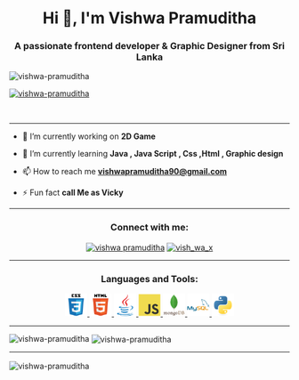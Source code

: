 <h1 align="center">Hi 👋, I'm Vishwa Pramuditha</h1>
<h3 align="center">A passionate frontend developer & Graphic Designer from Sri Lanka</h3>

<p align="left"> <img src="https://komarev.com/ghpvc/?username=vishwa-pramuditha&label=Profile%20views&color=0e75b6&style=flat" alt="vishwa-pramuditha" /> </p>

<p align="left"> <a href="https://github.com/ryo-ma/github-profile-trophy"><img src="https://github-profile-trophy.vercel.app/?username=vishwa-pramuditha" alt="vishwa-pramuditha" /></a> </p>

<p align="left"> <a href="https://twitter.com/" target="blank"><img src="https://img.shields.io/twitter/follow/?logo=twitter&style=for-the-badge" alt="" /></a> </p>

---

- 🔭 I’m currently working on **2D Game**

- 🌱 I’m currently learning **Java , Java Script , Css ,Html , Graphic design**

- 📫 How to reach me **vishwapramuditha90@gmail.com**

- ⚡ Fun fact **call Me as Vicky**

- ---

<h3 align="center">Connect with me:</h3>
<p align="center">
<a href="https://fb.com/vishwa pramuditha" target="blank"><img align="center" src="https://raw.githubusercontent.com/rahuldkjain/github-profile-readme-generator/master/src/images/icons/Social/facebook.svg" alt="vishwa pramuditha" height="30" width="40" /></a>
<a href="https://instagram.com/vish_wa_x" target="blank"><img align="center" src="https://raw.githubusercontent.com/rahuldkjain/github-profile-readme-generator/master/src/images/icons/Social/instagram.svg" alt="vish_wa_x" height="30" width="40" /></a>
</p>

---

<h3 align="center">Languages and Tools:</h3>
<p align="center"> <a href="https://www.w3schools.com/css/" target="_blank" rel="noreferrer"> <img src="https://raw.githubusercontent.com/devicons/devicon/master/icons/css3/css3-original-wordmark.svg" alt="css3" width="40" height="40"/> </a> <a href="https://www.w3.org/html/" target="_blank" rel="noreferrer"> <img src="https://raw.githubusercontent.com/devicons/devicon/master/icons/html5/html5-original-wordmark.svg" alt="html5" width="40" height="40"/> </a> <a href="https://www.java.com" target="_blank" rel="noreferrer"> <img src="https://raw.githubusercontent.com/devicons/devicon/master/icons/java/java-original.svg" alt="java" width="40" height="40"/> </a> <a href="https://developer.mozilla.org/en-US/docs/Web/JavaScript" target="_blank" rel="noreferrer"> <img src="https://raw.githubusercontent.com/devicons/devicon/master/icons/javascript/javascript-original.svg" alt="javascript" width="40" height="40"/> </a> <a href="https://www.mongodb.com/" target="_blank" rel="noreferrer"> <img src="https://raw.githubusercontent.com/devicons/devicon/master/icons/mongodb/mongodb-original-wordmark.svg" alt="mongodb" width="40" height="40"/> </a> <a href="https://www.mysql.com/" target="_blank" rel="noreferrer"> <img src="https://raw.githubusercontent.com/devicons/devicon/master/icons/mysql/mysql-original-wordmark.svg" alt="mysql" width="40" height="40"/> </a> <a href="https://www.python.org" target="_blank" rel="noreferrer"> <img src="https://raw.githubusercontent.com/devicons/devicon/master/icons/python/python-original.svg" alt="python" width="40" height="40"/> </a> </p>

---

<p><img align="left" src="https://github-readme-stats.vercel.app/api/top-langs?username=vishwa-pramuditha&show_icons=true&locale=en&layout=compact" alt="vishwa-pramuditha" /></p>

<p>&nbsp;<img align="center" src="https://github-readme-stats.vercel.app/api?username=vishwa-pramuditha&show_icons=true&locale=en" alt="vishwa-pramuditha" /></p>

---

<p><img align="center" src="https://github-readme-streak-stats.herokuapp.com/?user=vishwa-pramuditha&" alt="vishwa-pramuditha" /></p>

